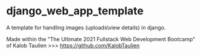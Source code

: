# django_web_app_template
A template for handling images (uploads\view details) in django. 

Made within the "The Ultimate 2021 Fullstack Web Development Bootcamp" of Kalob Taulien >>> https://github.com/KalobTaulien 
